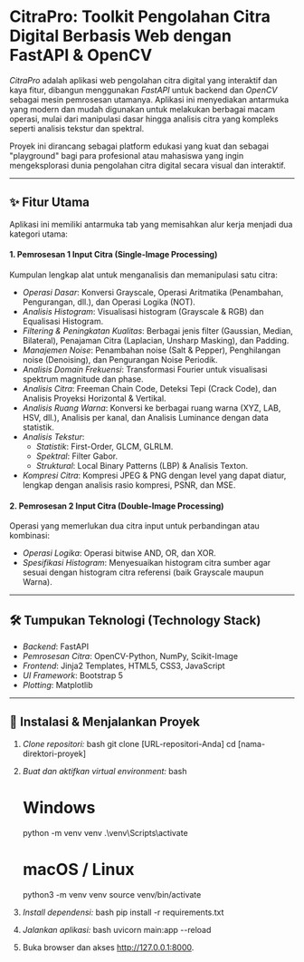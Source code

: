 # CitraPro: Toolkit Pengolahan Citra Digital Berbasis Web dengan FastAPI & OpenCV

*CitraPro* adalah aplikasi web pengolahan citra digital yang interaktif dan kaya fitur, dibangun menggunakan *FastAPI* untuk backend dan *OpenCV* sebagai mesin pemrosesan utamanya. Aplikasi ini menyediakan antarmuka yang modern dan mudah digunakan untuk melakukan berbagai macam operasi, mulai dari manipulasi dasar hingga analisis citra yang kompleks seperti analisis tekstur dan spektral.

Proyek ini dirancang sebagai platform edukasi yang kuat dan sebagai "playground" bagi para profesional atau mahasiswa yang ingin mengeksplorasi dunia pengolahan citra digital secara visual dan interaktif.

---

## ✨ Fitur Utama

Aplikasi ini memiliki antarmuka tab yang memisahkan alur kerja menjadi dua kategori utama:

#### 1. Pemrosesan 1 Input Citra (Single-Image Processing)

Kumpulan lengkap alat untuk menganalisis dan memanipulasi satu citra:

-   *Operasi Dasar*: Konversi Grayscale, Operasi Aritmatika (Penambahan, Pengurangan, dll.), dan Operasi Logika (NOT).
-   *Analisis Histogram*: Visualisasi histogram (Grayscale & RGB) dan Equalisasi Histogram.
-   *Filtering & Peningkatan Kualitas*: Berbagai jenis filter (Gaussian, Median, Bilateral), Penajaman Citra (Laplacian, Unsharp Masking), dan Padding.
-   *Manajemen Noise*: Penambahan noise (Salt & Pepper), Penghilangan noise (Denoising), dan Pengurangan Noise Periodik.
-   *Analisis Domain Frekuensi*: Transformasi Fourier untuk visualisasi spektrum magnitude dan phase.
-   *Analisis Citra*: Freeman Chain Code, Deteksi Tepi (Crack Code), dan Analisis Proyeksi Horizontal & Vertikal.
-   *Analisis Ruang Warna*: Konversi ke berbagai ruang warna (XYZ, LAB, HSV, dll.), Analisis per kanal, dan Analisis Luminance dengan data statistik.
-   *Analisis Tekstur*:
    -   *Statistik*: First-Order, GLCM, GLRLM.
    -   *Spektral*: Filter Gabor.
    -   *Struktural*: Local Binary Patterns (LBP) & Analisis Texton.
-   *Kompresi Citra*: Kompresi JPEG & PNG dengan level yang dapat diatur, lengkap dengan analisis rasio kompresi, PSNR, dan MSE.

#### 2. Pemrosesan 2 Input Citra (Double-Image Processing)

Operasi yang memerlukan dua citra input untuk perbandingan atau kombinasi:

-   *Operasi Logika*: Operasi bitwise AND, OR, dan XOR.
-   *Spesifikasi Histogram*: Menyesuaikan histogram citra sumber agar sesuai dengan histogram citra referensi (baik Grayscale maupun Warna).

---

## 🛠 Tumpukan Teknologi (Technology Stack)

-   *Backend*: FastAPI
-   *Pemrosesan Citra*: OpenCV-Python, NumPy, Scikit-Image
-   *Frontend*: Jinja2 Templates, HTML5, CSS3, JavaScript
-   *UI Framework*: Bootstrap 5
-   *Plotting*: Matplotlib

---

## 🚀 Instalasi & Menjalankan Proyek

1.  *Clone repositori:*
    bash
    git clone [URL-repositori-Anda]
    cd [nama-direktori-proyek]
    

2.  *Buat dan aktifkan virtual environment:*
    bash
    # Windows
    python -m venv venv
    .\venv\Scripts\activate

    # macOS / Linux
    python3 -m venv venv
    source venv/bin/activate
    

3.  *Install dependensi:*
    bash
    pip install -r requirements.txt
    

4.  *Jalankan aplikasi:*
    bash
    uvicorn main:app --reload
    

5.  Buka browser dan akses http://127.0.0.1:8000.
